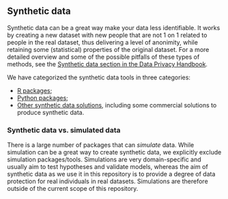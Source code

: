 ## Synthetic data

Synthetic data can be a great way make your data less identifiable. It works by creating a new dataset with new people that are not 1 on 1 related to people in the real dataset, thus delivering a level of anonimity, while retaining some (statistical) properties of the original dataset. For a more detailed overview and some of the possible pitfalls of these types of methods, see the [Synthetic data section in the Data Privacy Handbook](https://utrechtuniversity.github.io/dataprivacyhandbook/synthetic-data.html).

We have categorized the synthetic data tools in three categories: 

- [R packages](synthetic-r.md);
- [Python packages](synthetic-python.md);
- [Other synthetic data solutions](synthetic-other.md), including some commercial solutions to produce synthetic data.

### Synthetic data vs. simulated data

There is a large number of packages that can *simulate* data. While simulation can be a great way to create synthetic data, we explicitly exclude simulation packages/tools. Simulations are very domain-specific and usually aim to test hypotheses and validate models, whereas the aim of synthetic data as we use it in this repository is to provide a degree of data protection for real individuals in real datasets. Simulations are therefore outside of the current scope of this repository.

